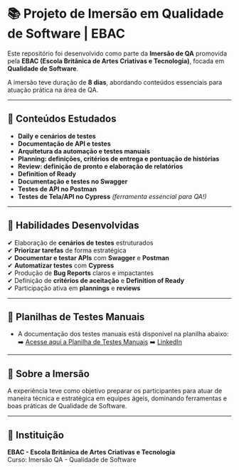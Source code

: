 # 📚 Projeto de Imersão em Qualidade de Software | EBAC

Este repositório foi desenvolvido como parte da **Imersão de QA** promovida pela **EBAC (Escola Britânica de Artes Criativas e Tecnologia)**, focada em **Qualidade de Software**.

A imersão teve duração de **8 dias**, abordando conteúdos essenciais para atuação prática na área de QA.

---

## 🧩 Conteúdos Estudados

- **Daily e cenários de testes**  
- **Documentação de API e testes**  
- **Arquitetura da automação e testes manuais**  
- **Planning: definições, critérios de entrega e pontuação de histórias**  
- **Review: definição de pronto e elaboração de relatórios**  
- **Definition of Ready**  
- **Documentação e testes no Swagger**  
- **Testes de API no Postman**  
- **Testes de Tela/API no Cypress** *(ferramenta essencial para QA!)*

---

## 🎯 Habilidades Desenvolvidas

✔ Elaboração de **cenários de testes** estruturados  
✔ **Priorizar tarefas** de forma estratégica  
✔ **Documentar e testar APIs** com **Swagger** e **Postman**  
✔ **Automatizar testes** com **Cypress**  
✔ Produção de **Bug Reports** claros e impactantes  
✔ Definição de **critérios de aceitação** e **Definition of Ready**  
✔ Participação ativa em **plannings** e **reviews**

---

## 📄 Planilhas de Testes Manuais

- A documentação dos testes manuais está disponível na planilha abaixo:  
  ➡️ [Acesse aqui a Planilha de Testes Manuais](https://docs.google.com/spreadsheets/d/1U8xL_TbTLFRYnqZWlYX_9dho_-00qDw069cSShUoaHE/edit?usp=sharing)
  ➡️ [LinkedIn](https://www.linkedin.com/in/andrezasdantas/)

---

## 🚀 Sobre a Imersão

A experiência teve como objetivo preparar os participantes para atuar de maneira técnica e estratégica em equipes ágeis, dominando ferramentas e boas práticas de Qualidade de Software.

---

## 📌 Instituição

**EBAC - Escola Britânica de Artes Criativas e Tecnologia**  
Curso: Imersão QA - Qualidade de Software
